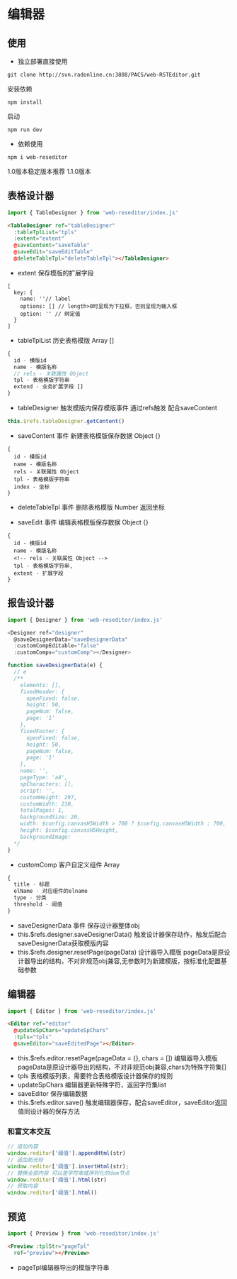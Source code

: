 # 编辑器
## 使用
- 独立部署直接使用
```
git clone http://svn.radonline.cn:3888/PACS/web-RSTEditor.git
```

安装依赖
```
npm install
```

启动
```
npm run dev
```

- 依赖使用
```
npm i web-reseditor
```
1.0版本稳定版本推荐 1.1.0版本

## 表格设计器
```js
import { TableDesigner } from 'web-reseditor/index.js'
```

```html
<TableDesigner ref="tableDesigner"
  :tableTplList="tpls" 
  :extent="extent"
  @saveContent="saveTable"
  @saveEdit="saveEditTable"
  @deleteTableTpl="deleteTableTpl"></TableDesigner>
```

- extent 保存模版的扩展字段
```
[
  key: {
    name: ''// label
    options: [] // length>0时呈现为下拉框，否则呈现为输入框
    option: '' // 绑定值
  }
]
```
- tableTplList 历史表格模版 Array []
```js
{
  id - 模版id
  name - 模版名称
  // rels - 关联属性 Object
  tpl - 表格模版字符串
  extend - 业务扩展字段 []
}
```
- tableDesigner 触发模版内保存模版事件 通过refs触发 配合saveContent
```js
this.$refs.tableDesigner.getContent()
```

- saveContent 事件 新建表格模版保存数据 Object {}
```
{
  id - 模版id
  name - 模版名称
  rels - 关联属性 Object
  tpl - 表格模版字符串
  index - 坐标
}
```

- deleteTableTpl 事件 删除表格模版 Number 返回坐标

- saveEdit 事件 编辑表格模版保存数据 Object {}
```
{
  id - 模版id
  name - 模版名称
  <!-- rels - 关联属性 Object -->
  tpl - 表格模版字符串,
  extent - 扩展字段
}
```

## 报告设计器
```js
import { Designer } from 'web-reseditor/index.js'
```

```js
<Designer ref="designer"
  @saveDesignerData="saveDesignerData"
  :customCompEditable="false"
  :customComps="customComp"></Designer>

function saveDesignerData(e) {
  // e
  /**
    elements: [],
    fixedHeader: {
      openFixed: false,
      height: 50,
      pageNum: false,
      page: '1'
    },
    fixedFooter: {
      openFixed: false,
      height: 50,
      pageNum: false,
      page: '1'
    },
    name: '',
    pageType: 'a4',
    spCharacters: [],
    script: '',
    customHeight: 297,
    customWidth: 210,
    totalPages: 1,
    backgroundSize: 20,
    width: $config.canvasH5Width > 700 ? $config.canvasH5Width : 700,
    height: $config.canvasH5Height,
    backgroundImage:
  */
}
```

- customComp 客户自定义组件 Array
```js
{
  title - 标题
  elName - 对应组件的elname
  type - 分类
  threshold - 阈值
}
```

- saveDesignerData 事件 保存设计器整体obj
- this.$refs.designer.saveDesignerData() 触发设计器保存动作，触发后配合saveDesignerData获取模版内容
- this.$refs.designer.resetPage(pageData) 设计器导入模版 pageData是原设计器导出的结构，不对非规范obj兼容,无参数时为新建模版，按标准化配置基础参数

## 编辑器
```js
import { Editor } from 'web-reseditor/index.js'
```

```html
<Editor ref="editor"
  @updateSpChars="updateSpChars"
  :tpls="tpls"
  @saveEditor="saveEditedPage"></Editor>
```
- this.$refs.editor.resetPage(pageData = {}, chars = []) 编辑器导入模版 pageData是原设计器导出的结构，不对非规范obj兼容,chars为特殊字符集[]
- tpls 表格模版列表，需要符合表格模版设计器保存的规则
- updateSpChars 编辑器更新特殊字符，返回字符集list
- saveEditor 保存编辑数据
- this.$refs.editor.save() 触发编辑器保存，配合saveEditor，saveEditor返回值同设计器的保存方法

### 和富文本交互
```js
// 追加内容
window.reditor['阈值'].appendHtml(str)
// 追加到光标
window.reditor['阈值'].insertHtml(str);
// 替换全部内容 可以是字符串或序列化的dom节点
window.reditor['阈值'].html(str) 
// 获取内容
window.reditor['阈值'].html()
```

## 预览
```js
import { Preview } from 'web-reseditor/index.js'
```

```html
<Preview :tplStr="pageTpl"
  ref="preview"></Preview>
```

- pageTpl编辑器导出的模版字符串